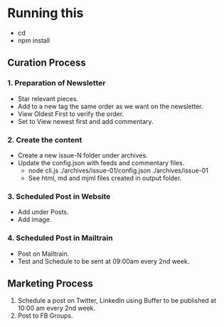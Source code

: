 # Running this

- cd <folder>
- npm install

## Curation Process

### 1. Preparation of Newsletter

- Star relevant pieces.
- Add to a new tag the same order as we want on the newsletter.
- View Oldest First to verify the order.
- Set to View newest first and add commentary.


### 2. Create the content

- Create a new issue-N folder under archives.
- Update the config.json with feeds and commentary files.
  - node cli.js ./archives/issue-01/config.json ./archives/issue-01
  - See html, md and mjml files created in output folder.

### 3. Scheduled Post in Website

- Add under Posts.
- Add image.

### 4. Scheduled Post in Mailtrain

- Post on Mailtrain.
- Test and Schedule to be sent at 09:00am every 2nd week.

## Marketing Process

1. Schedule a post on Twitter, LinkedIn using Buffer to be published at 10:00 am every 2nd week.
2. Post to FB Groups.

